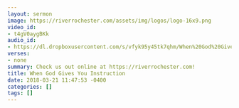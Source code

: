 ```yaml
---
layout: sermon
image: https://riverrochester.com/assets/img/logos/logo-16x9.png
video_id:
- t4gV0aygBKk
audio_id:
- https://dl.dropboxusercontent.com/s/vfyk95y45tk7qhm/When%20God%20Gives%20You%20Instruction.mp3?dl=0
verses:
- none
summary: Check us out online at https://riverrochester.com!
title: When God Gives You Instruction
date: 2018-03-21 11:47:53 -0400
categories: []
tags: []
---
```

